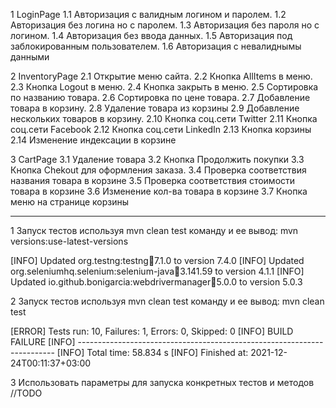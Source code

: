 1 LoginPage
1.1 Авторизация с валидным логином и паролем.
1.2 Авторизация без логина но с паролем.
1.3 Авторизация без пароля но с логином.
1.4 Авторизация без ввода данных.
1.5 Авторизация под заблокированным пользователем.
1.6 Авторизация с невалиднымы данными

2 InventoryPage
2.1 Открытие меню сайта.
2.2 Кнопка AllItems в меню.
2.3 Кнопка Logout в меню.
2.4 Кнопка закрыть в меню.
2.5 Сортировка по названию товара.
2.6 Сортировка по цене товара.
2.7 Добавление товара в корзину.
2.8 Удаление товара из корзины
2.9 Добавление нескольких товаров в корзину.
2.10 Кнопка соц.сети Twitter
2.11 Кнопка соц.сети Facebook
2.12 Кнопка соц.сети LinkedIn
2.13 Кнопка корзины
2.14 Изменение индексации в корзине


3 CartPage
3.1 Удаление товара
3.2 Кнопка Продолжить покупки
3.3 Кнопка Chekout для оформления заказа.
3.4 Проверка соответствия названия товара в корзине 
3.5 Проверка соответствия стоимости товара в корзине
3.6 Изменение кол-ва товара в корзине
3.7 Кнопка меню на странице корзины

-------------------------------------------------------------

1 Запуск тестов используя mvn clean test команду и ее вывод:
mvn versions:use-latest-versions

[INFO] Updated org.testng:testng:jar:7.1.0 to version 7.4.0
[INFO] Updated org.seleniumhq.selenium:selenium-java:jar:3.141.59 to version 4.1.1
[INFO] Updated io.github.bonigarcia:webdrivermanager:jar:5.0.0 to version 5.0.3

2 Запуск тестов используя mvn clean test команду и ее вывод:
mvn clean test

[ERROR] Tests run: 10, Failures: 1, Errors: 0, Skipped: 0
[INFO] BUILD FAILURE
[INFO] ------------------------------------------------------------------------
[INFO] Total time:  58.834 s
[INFO] Finished at: 2021-12-24T00:11:37+03:00

3 Использовать параметры для запуска конкретных тестов и методов //TODO